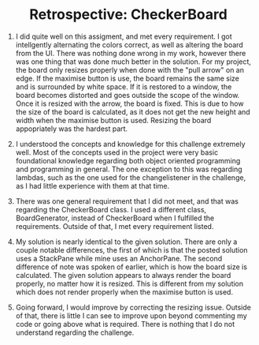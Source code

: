 
<h1 align="center">Retrospective: CheckerBoard</center></h1>


1. I did quite well on this assigment, and met every requirement. I got intellgently alternating the colors correct, as well as altering the board from the UI. There was nothing done wrong in my work, however there was one thing that was done much better in the solution. For my project, the board only resizes properly when done with the "pull arrow" on an edge. If the maximise button is use, the board remains the same size and is surrounded by white space. If it is restored to a window, the board becomes distorted and goes outside the scope of the window. Once it is resized with the arrow, the board is fixed. This is due to how the size of the board is calculated, as it does not get the new height and width when the maximise button is used. Resizing the board appopriately was the hardest part.

2. I understood the concepts and knowledge for this challenge extremely well. Most of the concepts used in the project were very basic foundational knowledge regarding both object oriented programming and programming in general. The one exception to this was regarding lambdas, such as the one used for the changelistener in the challenge, as I had little experience with them at that time. 

3. There was one general requirement that I did not meet, and that was regarding the CheckerBoard class. I used a different class, BoardGenerator, instead of CheckerBoard when I fulfilled the requirements. Outside of that, I met every requirement listed.

4. My solution is nearly identical to the given solution. There are only a couple notable differences, the first of which is that the posted solution uses a StackPane while mine uses an AnchorPane. The second difference of note was spoken of earlier, which is how the board size is calculated. The given solution appears to always render the board properly, no matter how it is resized. This is different from my solution which does not render properly when the maximise button is used. 

5. Going forward, I would improve by correcting the resizing issue. Outside of that, there is little I can see to improve upon beyond commenting my code or going above what is required. There is nothing that I do not understand regarding the challenge. 
